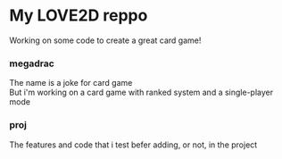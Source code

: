 # My LOVE2D reppo
Working on some code to create a great card game!

### megadrac
The name is a joke for card game  
But i'm working on a card game with ranked system and a single-player mode


### proj
The features and code that i test befer adding, or not, in the project


